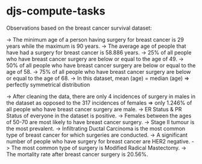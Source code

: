 # djs-compute-tasks
Observations based on the breast cancer survival dataset:

-> The minimum age of a person having surgery for breast cancer is 29 years while the maximum is 90 years.
-> The average age of people that have had a surgery for breast cancer is 58.886 years.
-> 25% of all people who have breast cancer surgery are below or equal to the age of 49.
-> 50% of all people who have breast cancer surgery are below or equal to the age of 58.
-> 75% of all people who have breast cancer surgery are below or equal to the age of 68.
-> In this dataset, mean (age) = median (age) => perfectly symmetrical distribution

-> After cleaning the data, there are only 4 incidences of surgery in males in the dataset as opposed to the 317 incidences of females => only 1.246% of all people who have breast cancer surgery are male.
-> ER Status & PR Status of everyone in the dataset is positive.
-> Females between the ages of 50-70 are most likely to have breast cancer surgery.
-> Stage II tumour is the most prevalent.
-> Infiltrating Ductal Carcinoma is the most common type of breast cancer for which surgeries are conducted.
-> A significant number of people who have surgery for breast cancer are HER2 negative.
-> The most common type of surgery is Modified Radical Mastectomy.
-> The mortality rate after breast cancer surgery is 20.56%.



